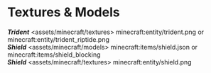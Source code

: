 # Textures & Models
***Trident*** <assets/minecraft/textures> minecraft:entity/trident.png or minecraft:entity/trident_riptide.png
<br>***Shield*** <assets/minecraft/models> minecraft:items/shield.json or minecraft:items/shield_blocking
<br>***Shield*** <assets/minecraft/textures> minecraft:entity/shield.png
